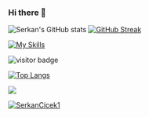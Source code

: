 ### Hi there 👋

<!--
**SerkanCicek1/SerkanCicek1** is a ✨ _special_ ✨ repository because its `README.md` (this file) appears on your GitHub profile.

Here are some ideas to get you started:

- 🔭 I’m currently working on ...
- 🌱 I’m currently learning ...
- 👯 I’m looking to collaborate on ...
- 🤔 I’m looking for help with ...
- 💬 Ask me about ...
- 📫 How to reach me: ...
- 😄 Pronouns: ...
- ⚡ Fun fact: ...
-->
![Serkan's GitHub stats](https://github-readme-stats.vercel.app/api?username=SerkanCicek1&show_icons=true&theme=tokyonight&hide_border=true)
[![GitHub Streak](http://github-readme-streak-stats.herokuapp.com?user=SerkanCicek1&theme=tokyonight&hide_border=true&date_format=M%20j%5B%2C%20Y%5D)](https://git.io/streak-stats)

[![My Skills](https://skillicons.dev/icons?i=py,java,idea,git,github,vscode,discord&theme=dark)](https://skillicons.dev)

![visitor badge](https://visitor-badge.glitch.me/badge?page_id=SerkanCicek1.visitor-badge&left_text=Profile%20views) 

[![Top Langs](https://github-readme-stats.vercel.app/api/top-langs/?username=SerkanCicek1&theme=tokyonight&layout=compact&hide_border=true)](https://github.com/SerkanCicek1/github-readme-stats)

<a href="https://wakatime.com"><img src="https://wakatime.com/share/@0f144fc0-8a07-44e0-8f3e-4ae3bfc710e1/4fb6d346-c053-4713-bbd0-c71af81deba0.svg" /></a>

<a href="https://github.com/SerkanCicek1/github-profile-trophy">
            <img src="https://github-profile-trophy.vercel.app/?username=SerkanCicek1&row=1&column=7&theme=darkhub" alt="SerkanCicek1" />
        </a>
    </div>
